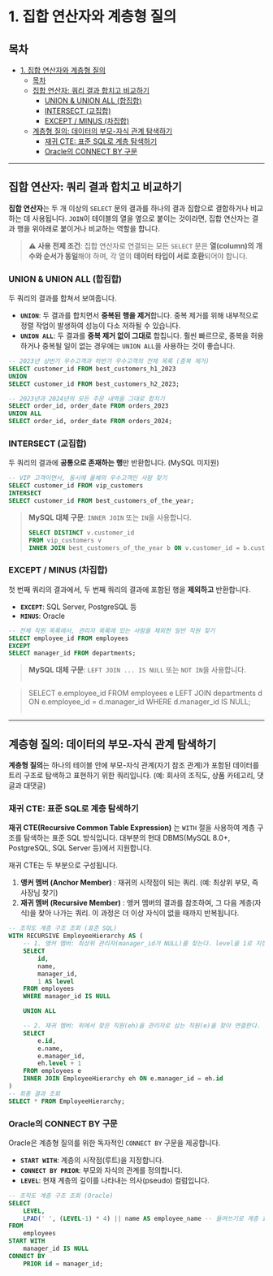 # 1. 집합 연산자와 계층형 질의

## 목차
- [1. 집합 연산자와 계층형 질의](#1-집합-연산자와-계층형-질의)
  - [목차](#목차)
  - [집합 연산자: 쿼리 결과 합치고 비교하기](#집합-연산자-쿼리-결과-합치고-비교하기)
    - [UNION & UNION ALL (합집합)](#union--union-all-합집합)
    - [INTERSECT (교집합)](#intersect-교집합)
    - [EXCEPT / MINUS (차집합)](#except--minus-차집합)
  - [계층형 질의: 데이터의 부모-자식 관계 탐색하기](#계층형-질의-데이터의-부모-자식-관계-탐색하기)
    - [재귀 CTE: 표준 SQL로 계층 탐색하기](#재귀-cte-표준-sql로-계층-탐색하기)
    - [Oracle의 CONNECT BY 구문](#oracle의-connect-by-구문)

---

## 집합 연산자: 쿼리 결과 합치고 비교하기

**집합 연산자**는 두 개 이상의 `SELECT` 문의 결과를 하나의 결과 집합으로 결합하거나 비교하는 데 사용됩니다. `JOIN`이 테이블의 열을 옆으로 붙이는 것이라면, 집합 연산자는 결과 행을 위아래로 붙이거나 비교하는 역할을 합니다.

> **⚠️ 사용 전제 조건**: 집합 연산자로 연결되는 모든 `SELECT` 문은 **열(column)의 개수와 순서가 동일**해야 하며, 각 열의 **데이터 타입이 서로 호환**되어야 합니다.

### UNION & UNION ALL (합집합)

두 쿼리의 결과를 합쳐서 보여줍니다.

- **`UNION`**: 두 결과를 합치면서 **중복된 행을 제거**합니다. 중복 제거를 위해 내부적으로 정렬 작업이 발생하여 성능이 다소 저하될 수 있습니다.
- **`UNION ALL`**: 두 결과를 **중복 제거 없이 그대로** 합칩니다. 훨씬 빠르므로, 중복을 허용하거나 중복될 일이 없는 경우에는 `UNION ALL`을 사용하는 것이 좋습니다.

```sql
-- 2023년 상반기 우수고객과 하반기 우수고객의 전체 목록 (중복 제거)
SELECT customer_id FROM best_customers_h1_2023
UNION
SELECT customer_id FROM best_customers_h2_2023;

-- 2023년과 2024년의 모든 주문 내역을 그대로 합치기
SELECT order_id, order_date FROM orders_2023
UNION ALL
SELECT order_id, order_date FROM orders_2024;
```

### INTERSECT (교집합)

두 쿼리의 결과에 **공통으로 존재하는 행**만 반환합니다. (MySQL 미지원)

```sql
-- VIP 고객이면서, 동시에 올해의 우수고객인 사람 찾기
SELECT customer_id FROM vip_customers
INTERSECT
SELECT customer_id FROM best_customers_of_the_year;
```
> **MySQL 대체 구문**: `INNER JOIN` 또는 `IN`을 사용합니다.
> ```sql
> SELECT DISTINCT v.customer_id 
> FROM vip_customers v 
> INNER JOIN best_customers_of_the_year b ON v.customer_id = b.customer_id;
> ```

### EXCEPT / MINUS (차집합)

첫 번째 쿼리의 결과에서, 두 번째 쿼리의 결과에 포함된 행을 **제외하고** 반환합니다.

- **`EXCEPT`**: SQL Server, PostgreSQL 등
- **`MINUS`**: Oracle

```sql
-- 전체 직원 목록에서, 관리자 목록에 있는 사람을 제외한 일반 직원 찾기
SELECT employee_id FROM employees
EXCEPT
SELECT manager_id FROM departments;
```
> **MySQL 대체 구문**: `LEFT JOIN ... IS NULL` 또는 `NOT IN`을 사용합니다.
> ```sql

> SELECT e.employee_id
> FROM employees e
> LEFT JOIN departments d ON e.employee_id = d.manager_id
> WHERE d.manager_id IS NULL;
> ```

---

## 계층형 질의: 데이터의 부모-자식 관계 탐색하기

**계층형 질의**는 하나의 테이블 안에 부모-자식 관계(자기 참조 관계)가 포함된 데이터를 트리 구조로 탐색하고 표현하기 위한 쿼리입니다. (예: 회사의 조직도, 상품 카테고리, 댓글과 대댓글)

### 재귀 CTE: 표준 SQL로 계층 탐색하기

**재귀 CTE(Recursive Common Table Expression)** 는 `WITH` 절을 사용하여 계층 구조를 탐색하는 표준 SQL 방식입니다. 대부분의 현대 DBMS(MySQL 8.0+, PostgreSQL, SQL Server 등)에서 지원합니다.

재귀 CTE는 두 부분으로 구성됩니다.
1.  **앵커 멤버 (Anchor Member)** : 재귀의 시작점이 되는 쿼리. (예: 최상위 부모, 즉 사장님 찾기)
2.  **재귀 멤버 (Recursive Member)** : 앵커 멤버의 결과를 참조하여, 그 다음 계층(자식)을 찾아 나가는 쿼리. 이 과정은 더 이상 자식이 없을 때까지 반복됩니다.

```sql
-- 조직도 계층 구조 조회 (표준 SQL)
WITH RECURSIVE EmployeeHierarchy AS (
    -- 1. 앵커 멤버: 최상위 관리자(manager_id가 NULL)를 찾는다. level을 1로 지정.
    SELECT 
        id, 
        name, 
        manager_id, 
        1 AS level
    FROM employees
    WHERE manager_id IS NULL

    UNION ALL

    -- 2. 재귀 멤버: 위에서 찾은 직원(eh)을 관리자로 삼는 직원(e)을 찾아 연결한다. level을 1씩 증가시킨다.
    SELECT 
        e.id, 
        e.name, 
        e.manager_id, 
        eh.level + 1
    FROM employees e
    INNER JOIN EmployeeHierarchy eh ON e.manager_id = eh.id
)
-- 최종 결과 조회
SELECT * FROM EmployeeHierarchy;
```

### Oracle의 CONNECT BY 구문

Oracle은 계층형 질의를 위한 독자적인 `CONNECT BY` 구문을 제공합니다.

- **`START WITH`**: 계층의 시작점(루트)을 지정합니다.
- **`CONNECT BY PRIOR`**: 부모와 자식의 관계를 정의합니다.
- **`LEVEL`**: 현재 계층의 깊이를 나타내는 의사(pseudo) 컬럼입니다.

```sql
-- 조직도 계층 구조 조회 (Oracle)
SELECT
    LEVEL,
    LPAD(' ', (LEVEL-1) * 4) || name AS employee_name -- 들여쓰기로 계층 표현
FROM
    employees
START WITH
    manager_id IS NULL
CONNECT BY
    PRIOR id = manager_id;
```